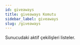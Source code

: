 ```yaml
---
id: giveaways
title: giveaways Komutu
sidebar_label: giveaways
slug: /giveaways
---
```

Sunucudaki aktif çekilişleri listeler.